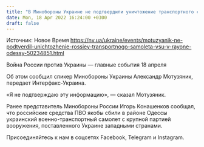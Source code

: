 ```yaml
---
title: "В Минобороны Украине не подтвердили уничтожение транспортного самолета ВСУ в районе Одессы, о котором заявляли в РФ"
date: Mon, 18 Apr 2022 16:24:00 +0300
draft: false
---
```

Источник: Новое Время https://nv.ua/ukraine/events/motuzyanik-ne-podtverdil-unichtozhenie-rossiey-transportnogo-samoleta-vsu-v-rayone-odessy-50234851.html


Война России против Украины — главные события 18 апреля

 Об этом сообщил спикер Минобороны Украины Александр Мотузяник, передает Интерфакс-Украина.

«Я не подтверждаю эту информацию», — сказал Мотузяник.

Ранее представитель Минобороны России Игорь Конашенков сообщал, что российские средства ПВО якобы сбили в районе Одессы украинский военно-транспортный самолет с крупной партией вооружения, поставленного Украине западными странами.

Присоединяйтесь к нам в соцсетях Facebook, Telegram и Instagram.

